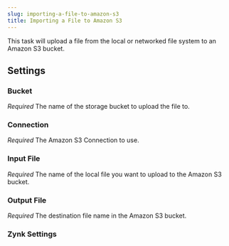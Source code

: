 ```yaml
---
slug: importing-a-file-to-amazon-s3
title: Importing a File to Amazon S3
---
```



This task will upload a file from the local or networked file system to an Amazon S3 bucket.


## Settings

### Bucket
_Required_
The name of the storage bucket to upload the file to.

### Connection
_Required_
The Amazon S3 Connection to use.

### Input File
_Required_
The name of the local file you want to upload to the Amazon S3 bucket.

### Output File 
_Required_
The destination file name in the Amazon S3 bucket.

### Zynk Settings

